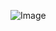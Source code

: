 ![Image](https://jihulab.com/rang.wu/jh-gitlab-group-level-setting-tool/-/blob/main/Images/img1.gif)
